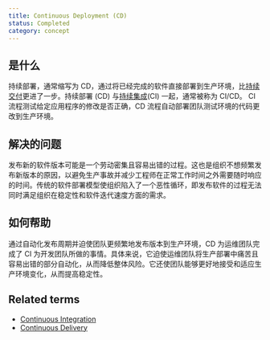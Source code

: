 ```yaml
---
title: Continuous Deployment (CD)
status: Completed
category: concept
---
```


## 是什么

持续部署，通常缩写为 CD，通过将已经完成的软件直接部署到生产环境，比[持续交付](/continuous-delivery/)更进了一步。持续部署 (CD) 与[持续集成](/continuous-integration/)(CI) 一起，通常被称为 CI/CD。 CI 流程测试给定应用程序的修改是否正确，CD 流程自动部署团队测试环境的代码更改到生产环境。

## 解决的问题

发布新的软件版本可能是一个劳动密集且容易出错的过程。这也是组织不想频繁发布新版本的原因，以避免生产事故并减少工程师在正常工作时间之外需要随时响应的时间。传统的软件部署模型使组织陷入了一个恶性循环，即发布软件的过程无法同时满足组织在稳定性和软件迭代速度方面的需求。

## 如何帮助

通过自动化发布周期并迫使团队更频繁地发布版本到生产环境，CD 为运维团队完成了 CI 为开发团队所做的事情。具体来说，它迫使运维团队将生产部署中痛苦且容易出错的部分自动化，从而降低整体风险。它还使团队能够更好地接受和适应生产环境变化，从而提高稳定性。

## Related terms

- [Continuous Integration](/continuous-integration/)
- [Continuous Delivery](/continuous-delivery/)
